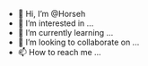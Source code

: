 - 👋 Hi, I’m @Horseh
- 👀 I’m interested in ...
- 🌱 I’m currently learning ...
- 💞️ I’m looking to collaborate on ...
- 📫 How to reach me ...

<!---
Horseh/Horseh is a ✨ special ✨ repository because its `README.md` (this file) appears on your GitHub profile.
You can click the Preview link to take a look at your changes.
--->
